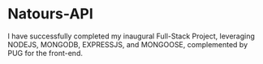 # Natours-API
I have successfully completed my inaugural Full-Stack Project, leveraging NODEJS, MONGODB, EXPRESSJS, and MONGOOSE, complemented by PUG for the front-end.
